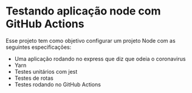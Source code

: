 # Testando aplicação node com GitHub Actions

Esse projeto tem como objetivo configurar um projeto Node com as seguintes especificações:

- Uma aplicação rodando no express que diz que odeia o coronavirus
- Yarn
- Testes unitários com jest
- Testes de rotas
- Testes rodando no GitHub Actions
